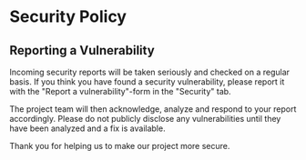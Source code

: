 <!--
SPDX-FileCopyrightText: 2025 Swiss Confederation

SPDX-License-Identifier: MIT
-->

# Security Policy

## Reporting a Vulnerability

Incoming security reports will be taken seriously and checked on a regular basis. If you think you have found a security vulnerability, please report it with the "Report a vulnerability"-form in the "Security" tab.

The project team will then acknowledge, analyze and respond to your report accordingly.
Please do not publicly disclose any vulnerabilities until they have been analyzed and a fix is available.

Thank you for helping us to make our project more secure.
